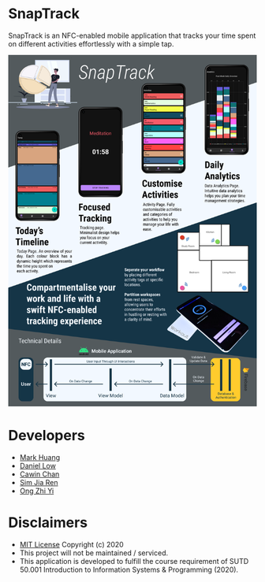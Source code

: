 # SnapTrack

SnapTrack is an NFC-enabled mobile application that tracks your time spent on different activities effortlessly with a simple tap.

![](Docs/imgs/poster.png)

# Developers 

- [Mark Huang](@MarkHershey)
- [Daniel Low](@nexaitch)
- [Cawin Chan](@Cawinchan)
- [Sim Jia Ren](@amelia-jr)
- [Ong Zhi Yi](@miyucloud)

# Disclaimers 

- [MIT License](LICENSE) Copyright (c) 2020
- This project will not be maintained / serviced. 
- This application is developed to fulfill the course requirement of SUTD 50.001 Introduction to Information Systems & Programming (2020). 
